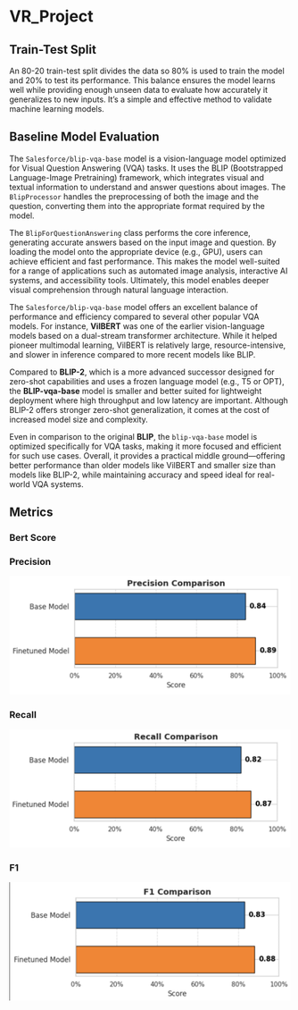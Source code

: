 # VR_Project

## Train-Test Split
An 80-20 train-test split divides the data so 80% is used to train the model and 20% to test its performance. This balance ensures the model learns well while providing enough unseen data to evaluate how accurately it generalizes to new inputs. It’s a simple and effective method to validate machine learning models.

## Baseline Model Evaluation

The `Salesforce/blip-vqa-base` model is a vision-language model optimized for Visual Question Answering (VQA) tasks. It uses the BLIP (Bootstrapped Language-Image Pretraining) framework, which integrates visual and textual information to understand and answer questions about images. The `BlipProcessor` handles the preprocessing of both the image and the question, converting them into the appropriate format required by the model.

The `BlipForQuestionAnswering` class performs the core inference, generating accurate answers based on the input image and question. By loading the model onto the appropriate device (e.g., GPU), users can achieve efficient and fast performance. This makes the model well-suited for a range of applications such as automated image analysis, interactive AI systems, and accessibility tools. Ultimately, this model enables deeper visual comprehension through natural language interaction.

The `Salesforce/blip-vqa-base` model offers an excellent balance of performance and efficiency compared to several other popular VQA models. For instance, **VilBERT** was one of the earlier vision-language models based on a dual-stream transformer architecture. While it helped pioneer multimodal learning, VilBERT is relatively large, resource-intensive, and slower in inference compared to more recent models like BLIP.

Compared to **BLIP-2**, which is a more advanced successor designed for zero-shot capabilities and uses a frozen language model (e.g., T5 or OPT), the **BLIP-vqa-base** model is smaller and better suited for lightweight deployment where high throughput and low latency are important. Although BLIP-2 offers stronger zero-shot generalization, it comes at the cost of increased model size and complexity.

Even in comparison to the original **BLIP**, the `blip-vqa-base` model is optimized specifically for VQA tasks, making it more focused and efficient for such use cases. Overall, it provides a practical middle ground—offering better performance than older models like VilBERT and smaller size than models like BLIP-2, while maintaining accuracy and speed ideal for real-world VQA systems.

## Metrics
### Bert Score

### Precision

![Precision](images/1.png)

### Recall

![Recall](images/2.png)

### F1

![F1](images/3.png)



